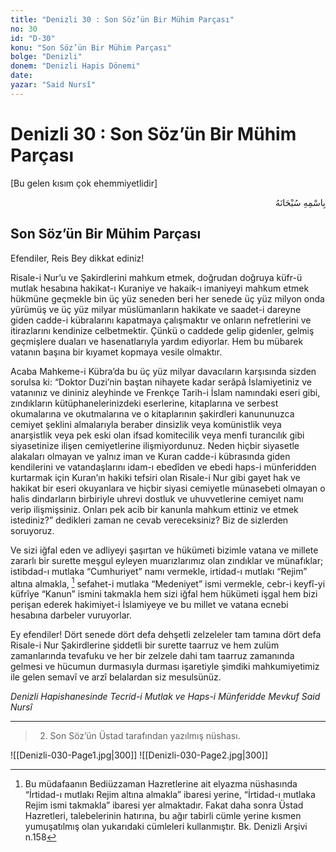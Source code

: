 ```yaml
---
title: "Denizli 30 : Son Söz’ün Bir Mühim Parçası"
no: 30
id: "D-30"
konu: "Son Söz’ün Bir Mühim Parçası"
bolge: "Denizli"
donem: "Denizli Hapis Dönemi"
date: 
yazar: "Said Nursî"
---
```


# Denizli 30 : Son Söz’ün Bir Mühim Parçası

<p class="takdim">[Bu gelen kısım çok ehemmiyetlidir]</p>

<p class="arabic" dir="rtl" title="Meal: “Her türlü noksan sıfatlardan yüce olan Allah’ın adıyla.”">بِاسْمِهِ سُبْحَانَهُ</p>

## Son Söz’ün Bir Mühim Parçası

Efendiler, Reis Bey dikkat ediniz!

Risale-i Nur’u ve Şakirdlerini mahkum etmek, doğrudan doğruya küfr-ü mutlak hesabına hakikat-ı Kuraniye ve hakaik-ı imaniyeyi mahkum etmek hükmüne geçmekle bin üç yüz seneden beri her senede üç yüz milyon onda yürümüş ve üç yüz milyar müslümanların hakikate ve saadet-i dareyne giden cadde-i kübralarını kapatmaya çalışmaktır ve onların nefretlerini ve itirazlarını kendinize celbetmektir. Çünkü o caddede gelip gidenler, gelmiş geçmişlere duaları ve hasenatlarıyla yardım ediyorlar. Hem bu mübarek vatanın başına bir kıyamet kopmaya vesile olmaktır.

Acaba Mahkeme-i Kübra’da bu üç yüz milyar davacıların karşısında sizden sorulsa ki: “Doktor Duzi’nin baştan nihayete kadar serâpâ İslamiyetiniz ve vatanınız ve dininiz aleyhinde ve Frenkçe Tarih-i İslam namındaki eseri gibi, zındıkların kütüphanelerinizdeki eserlerine, kitaplarına ve serbest okumalarına ve okutmalarına ve o kitaplarının şakirdleri kanununuzca cemiyet şeklini almalarıyla beraber dinsizlik veya komünistlik veya anarşistlik veya pek eski olan ifsad komitecilik veya menfi turancılık gibi siyasetinize ilişen cemiyetlerine ilişmiyordunuz. Neden hiçbir siyasetle alakaları olmayan ve yalnız iman ve Kuran cadde-i kübrasında giden kendilerini ve vatandaşlarını idam-ı ebedîden ve ebedi haps-i münferidden kurtarmak için Kuran’ın hakiki tefsiri olan Risale-i Nur gibi gayet hak ve hakikat bir eseri okuyanlara ve hiçbir siyasi cemiyetle münasebeti olmayan o halis dindarların birbiriyle uhrevi dostluk ve uhuvvetlerine cemiyet namı verip ilişmişsiniz. Onları pek acib bir kanunla mahkum ettiniz ve etmek istediniz?” dedikleri zaman ne cevab vereceksiniz? Biz de sizlerden soruyoruz.

Ve sizi iğfal eden ve adliyeyi şaşırtan ve hükümeti bizimle vatana ve millete zararlı bir surette meşgul eyleyen muarızlarımız olan zındıklar ve münafıklar; istibdad-ı mutlaka “Cumhuriyet” namı vermekle, irtidad-ı mutlakı “Rejim” altına almakla, [^1] sefahet-i mutlaka “Medeniyet” ismi vermekle, cebr-i keyfî-yi küfrîye “Kanun” ismini takmakla hem sizi iğfal hem hükümeti işgal hem bizi perişan ederek hakimiyet-i İslamiyeye ve bu millet ve vatana ecnebi hesabına darbeler vuruyorlar.

Ey efendiler! Dört senede dört defa dehşetli zelzeleler tam tamına dört defa Risale-i Nur Şakirdlerine şiddetli bir surette taarruz ve hem zulüm zamanlarında tevafuku ve her bir zelzele dahi tam taarruz zamanında gelmesi ve hücumun durmasıyla durması işaretiyle şimdiki mahkumiyetimiz ile gelen semavî ve arzî belalardan siz mesulsünüz.

*Denizli Hapishanesinde Tecrid-i Mutlak ve Haps-i Münferidde*
*Mevkuf*
*Said Nursî*

***

[^1]:  Bu müdafaanın Bediüzzaman Hazretlerine ait elyazma nüshasında “İrtidad-ı mutlakı Rejim altına almakla” ibaresi yerine, “İrtidad-ı mutlaka Rejim ismi takmakla” ibaresi yer almaktadır. Fakat daha sonra Üstad Hazretleri, talebelerinin hatırına, bu ağır tabirli cümle yerine kısmen yumuşatılmış olan yukarıdaki cümleleri kullanmıştır. Bk. Denizli Arşivi n.158

> 2. Son Söz’ün Üstad tarafından yazılmış nüshası.
> 
![[Denizli-030-Page1.jpg|300]]
![[Denizli-030-Page2.jpg|300]]

